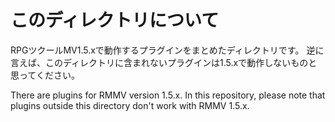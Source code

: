 # このディレクトリについて

RPGツクールMV1.5.xで動作するプラグインをまとめたディレクトリです。
逆に言えば、このディレクトリに含まれないプラグインは1.5.xで動作しないものと思ってください。

There are plugins for RMMV version 1.5.x.
In this repository, please note that plugins outside this directory don't work with RMMV 1.5.x.
